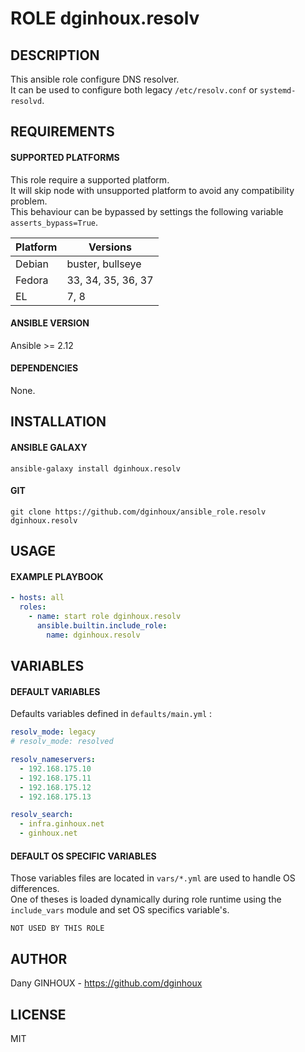 # ROLE dginhoux.resolv



## DESCRIPTION


This ansible role configure DNS resolver.<br />
It can be used to configure both legacy `/etc/resolv.conf` or `systemd-resolvd`.



## REQUIREMENTS

#### SUPPORTED PLATFORMS

This role require a supported platform.<br />
It will skip node with unsupported platform to avoid any compatibility problem.<br />
This behaviour can be bypassed by settings the following variable `asserts_bypass=True`.

| Platform | Versions |
|----------|----------|
| Debian | buster, bullseye |
| Fedora | 33, 34, 35, 36, 37 |
| EL | 7, 8 |

#### ANSIBLE VERSION

Ansible >= 2.12

#### DEPENDENCIES

None.



## INSTALLATION

#### ANSIBLE GALAXY

```shell
ansible-galaxy install dginhoux.resolv
```
#### GIT

```shell
git clone https://github.com/dginhoux/ansible_role.resolv dginhoux.resolv
```


## USAGE

#### EXAMPLE PLAYBOOK

```yaml
- hosts: all
  roles:
    - name: start role dginhoux.resolv
      ansible.builtin.include_role:
        name: dginhoux.resolv
```


## VARIABLES

#### DEFAULT VARIABLES

Defaults variables defined in `defaults/main.yml` : 

```yaml
resolv_mode: legacy
# resolv_mode: resolved

resolv_nameservers:
  - 192.168.175.10
  - 192.168.175.11
  - 192.168.175.12
  - 192.168.175.13

resolv_search:
  - infra.ginhoux.net
  - ginhoux.net
```

#### DEFAULT OS SPECIFIC VARIABLES

Those variables files are located in `vars/*.yml` are used to handle OS differences.<br />
One of theses is loaded dynamically during role runtime using the `include_vars` module and set OS specifics variable's.

`NOT USED BY THIS ROLE`



## AUTHOR

Dany GINHOUX - https://github.com/dginhoux



## LICENSE

MIT
